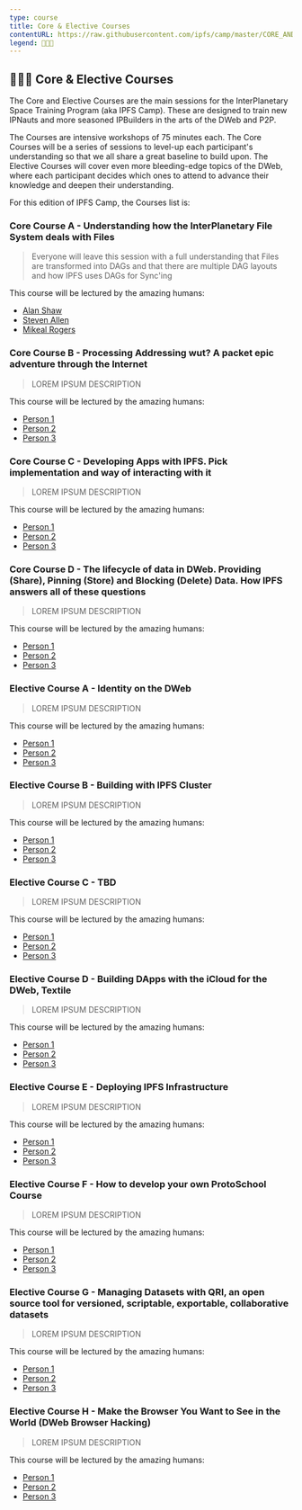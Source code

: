```yaml
---
type: course
title: Core & Elective Courses
contentURL: https://raw.githubusercontent.com/ipfs/camp/master/CORE_AND_ELECTIVE_COURSES/README.md
legend: 👩🏽‍🏫
---
```


## 👩🏽‍🏫 Core & Elective Courses

The Core and Elective Courses are the main sessions for the InterPlanetary Space Training Program (aka IPFS Camp). These are designed to train new IPNauts and more seasoned IPBuilders in the arts of the DWeb and P2P.

The Courses are intensive workshops of 75 minutes each. The Core Courses will be a series of sessions to level-up each participant's understanding so that we all share a great baseline to build upon. The Elective Courses will cover even more bleeding-edge topics of the DWeb, where each participant decides which ones to attend to advance their knowledge and deepen their understanding.

For this edition of IPFS Camp, the Courses list is:

### Core Course A - Understanding how the InterPlanetary File System deals with Files

> Everyone will leave this session with a full understanding that Files are transformed into DAGs and that there are multiple DAG layouts and how IPFS uses DAGs for Sync'ing

This course will be lectured by the amazing humans:

- [Alan Shaw](https://github.com/alanshaw/)
- [Steven Allen](https://github.com/stebalien)
- [Mikeal Rogers](https://github.com/mikeal)

### Core Course B - Processing Addressing wut? A packet epic adventure through the Internet

> LOREM IPSUM DESCRIPTION

This course will be lectured by the amazing humans:

- [Person 1]()
- [Person 2]()
- [Person 3]()

### Core Course C - Developing Apps with IPFS. Pick implementation and way of interacting with it

> LOREM IPSUM DESCRIPTION

This course will be lectured by the amazing humans:

- [Person 1]()
- [Person 2]()
- [Person 3]()

### Core Course D - The lifecycle of data in DWeb. Providing (Share), Pinning (Store) and Blocking (Delete) Data. How IPFS answers all of these questions

> LOREM IPSUM DESCRIPTION

This course will be lectured by the amazing humans:

- [Person 1]()
- [Person 2]()
- [Person 3]()

### Elective Course A - Identity on the DWeb

> LOREM IPSUM DESCRIPTION

This course will be lectured by the amazing humans:

- [Person 1]()
- [Person 2]()
- [Person 3]()

### Elective Course B - Building with IPFS Cluster

> LOREM IPSUM DESCRIPTION

This course will be lectured by the amazing humans:

- [Person 1]()
- [Person 2]()
- [Person 3]()

### Elective Course C - TBD

> LOREM IPSUM DESCRIPTION

This course will be lectured by the amazing humans:

- [Person 1]()
- [Person 2]()
- [Person 3]()

### Elective Course D - Building DApps with the iCloud for the DWeb, Textile

> LOREM IPSUM DESCRIPTION

This course will be lectured by the amazing humans:

- [Person 1]()
- [Person 2]()
- [Person 3]()

### Elective Course E - Deploying IPFS Infrastructure

> LOREM IPSUM DESCRIPTION

This course will be lectured by the amazing humans:

- [Person 1]()
- [Person 2]()
- [Person 3]()

### Elective Course F - How to develop your own ProtoSchool Course

> LOREM IPSUM DESCRIPTION

This course will be lectured by the amazing humans:

- [Person 1]()
- [Person 2]()
- [Person 3]()

### Elective Course G - Managing Datasets with QRI, an open source tool for versioned, scriptable, exportable, collaborative datasets

> LOREM IPSUM DESCRIPTION

This course will be lectured by the amazing humans:

- [Person 1]()
- [Person 2]()
- [Person 3]()

### Elective Course H - Make the Browser You Want to See in the World (DWeb Browser Hacking)

> LOREM IPSUM DESCRIPTION

This course will be lectured by the amazing humans:

- [Person 1]()
- [Person 2]()
- [Person 3]()
